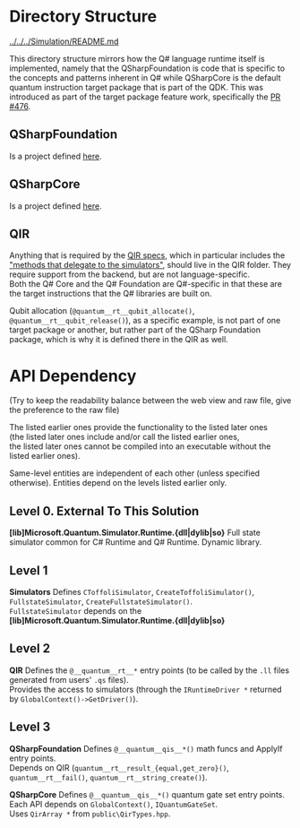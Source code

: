 # Directory Structure

[../../../Simulation/README.md](../../../Simulation/README.md)

This directory structure mirrors how the Q# language runtime itself is implemented,
namely that the QSharpFoundation is code that is specific to the concepts and patterns inherent in Q#
while QSharpCore is the default quantum instruction target package that is part of the QDK.
This was introduced as part of the target package feature work, specifically the
[PR #476](https://github.com/microsoft/qsharp-runtime/pull/476).


## QSharpFoundation
Is a project defined [here](../../../Simulation/QSharpFoundation).

## QSharpCore 
Is a project defined [here](../../../Simulation/QSharpCore).

## QIR
Anything that is required by the [QIR specs](https://github.com/microsoft/qsharp-language/tree/main/Specifications/QIR),
which in particular includes the ["methods that delegate to the simulators"](QIR/bridge-rt.ll#46), should live in the QIR folder.
They require support from the backend, but are not language-specific.  
Both the Q# Core and the Q# Foundation are Q#-specific in that these are the target instructions that the Q# libraries are built on.

Qubit allocation (`@quantum__rt__qubit_allocate()`, `@quantum__rt__qubit_release()`), as a specific example,
is not part of one target package or another, but rather part of the QSharp Foundation package,
which is why it is defined there in the QIR as well. 


# API Dependency

(Try to keep the readability balance between the web view and raw file, give the preference to the raw file)

The listed earlier ones provide the functionality to the listed later ones  
(the listed later ones include and/or call the listed earlier ones,  
the listed later ones cannot be compiled into an executable without the listed earlier ones).  

Same-level entities are independent of each other (unless specified otherwise). Entities depend on the levels listed earlier only.  


## Level 0. External To This Solution

**[lib]Microsoft.Quantum.Simulator.Runtime.{dll|dylib|so}** 
                        Full state simulator common for C# Runtime and Q# Runtime. Dynamic library.

## Level 1

**Simulators**          Defines `CToffoliSimulator`, `CreateToffoliSimulator()`, `FullstateSimulator`, `CreateFullstateSimulator()`.  
                        `FullstateSimulator` depends on the **[lib]Microsoft.Quantum.Simulator.Runtime.{dll|dylib|so}** 

## Level 2

**QIR**                 Defines the `@__quantum__rt__*` entry points (to be called by the `.ll` files generated from users' `.qs` files).  
                        Provides the access to simulators (through the `IRuntimeDriver *` returned by `GlobalContext()->GetDriver()`).

## Level 3

**QSharpFoundation**    Defines `@__quantum__qis__*()` math funcs and ApplyIf entry points.  
                        Depends on QIR (`quantum__rt__result_{equal,get_zero}()`, `quantum__rt__fail()`, `quantum__rt__string_create()`).  

**QSharpCore**          Defines `@__quantum__qis__*()` quantum gate set entry points.  
                        Each API depends on `GlobalContext()`, `IQuantumGateSet`.  
                        Uses `QirArray *` from `public\QirTypes.hpp`.
